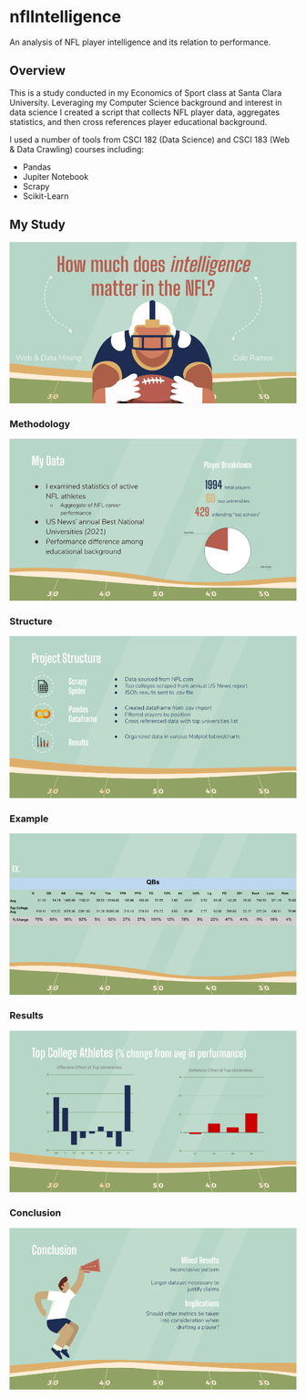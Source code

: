 # nflIntelligence
An analysis of NFL player intelligence and its relation to performance.

## Overview
This is a study conducted in my Economics of Sport class at Santa Clara University. Leveraging my Computer Science background and interest in data science I created a script that collects NFL player data, aggregates statistics, and then cross references player educational background.

I used a number of tools from CSCI 182 (Data Science) and CSCI 183 (Web & Data Crawling) courses including:

  - Pandas
  - Jupiter Notebook
  - Scrapy
  - Scikit-Learn

## My Study

![introduction](https://github.com/coleramos425/nflIntelligence/blob/master/readmeAssets/asset-1.png)

### Methodology
![methodology](https://github.com/coleramos425/nflIntelligence/blob/master/readmeAssets/asset-2.png)

### Structure
![structure](https://github.com/coleramos425/nflIntelligence/blob/master/readmeAssets/asset-3.png)

### Example
![example](https://github.com/coleramos425/nflIntelligence/blob/master/readmeAssets/asset-4.png)

### Results 
![results](https://github.com/coleramos425/nflIntelligence/blob/master/readmeAssets/asset-5.png)

### Conclusion
![conclusion](https://github.com/coleramos425/nflIntelligence/blob/master/readmeAssets/asset-6.png)
